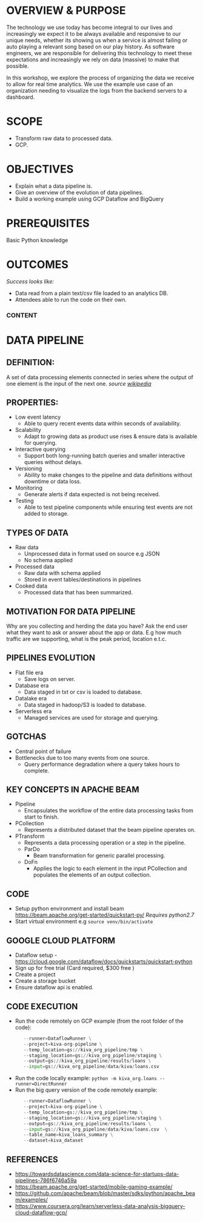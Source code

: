 # OVERVIEW & PURPOSE

The technology we use today has become integral to our lives and increasingly we expect it to be always available and responsive to our unique needs, whether its showing us when a service is almost failing or auto playing a relevant song based on our play history. As software engineers, we are responsible for delivering this technology to meet these expectations and increasingly we rely on data (massive) to make that possible.

In this workshop, we explore the process of organizing the data we receive to allow for real time analytics. We use the example use case of an organization needing to visualize the logs from the backend servers to a dashboard. 

# SCOPE

- Transform raw data to processed data.
- GCP.

# OBJECTIVES

- Explain what a data pipeline is.
- Give an overview of the evolution of data pipelines.
- Build a working example using GCP Dataflow and BigQuery

# PREREQUISITES

Basic Python knowledge

# OUTCOMES

_Success looks like:_
- Data read from a plain text/csv file loaded to an analytics DB.
- Attendees able to run the code on their own.

### CONTENT

# DATA PIPELINE
## DEFINITION: 

A set of data processing elements connected in series where the output of one element is the input of the next one. 
_source [wikipedia](https://en.wikipedia.org/wiki/Pipeline_(computing))_

## PROPERTIES:

- Low event latency
    - Able to query recent events data within seconds of availability.
- Scalability
    - Adapt to growing data as product use rises & ensure data is available for querying.
- Interactive querying
    - Support both long-running batch queries and smaller interactive queries without delays.
- Versioning
    - Ability to make changes to the pipeline and data definitions without downtime or data loss.
- Monitoring
    - Generate alerts if data expected is not being received.
- Testing
    - Able to test pipeline components while ensuring test events are not added to storage.

## TYPES OF DATA

- Raw data
    - Unprocessed data in format used on source e.g JSON
    - No schema applied
- Processed data
    - Raw data with schema applied
    - Stored in event tables/destinations in pipelines
- Cooked data
    - Processed data that has been summarized.
    
## MOTIVATION FOR DATA PIPELINE

Why are you collecting and herding the data you have?
Ask the end user what they want to ask or answer about the app or data. E.g how much traffic are we supporting, what is the peak period, location e.t.c.

## PIPELINES EVOLUTION

- Flat file era
    - Save logs on server.
- Database era
    - Data staged in txt or csv is loaded to database.
- Datalake era
    - Data staged in hadoop/S3 is loaded to database.
- Serverless era
    - Managed services are used for storage and querying.

## GOTCHAS

- Central point of failure
- Bottlenecks due to too many events from one source.
    - Query performance degradation where a query takes hours to complete.

## KEY CONCEPTS IN APACHE BEAM

- Pipeline
    - Encapsulates the workflow of the entire data processing tasks from start to finish.
- PCollection
    - Represents a distributed dataset that the beam pipeline operates on.
- PTransform
    - Represents a data processing operation or a step in the pipeline.
    - ParDo
        - Beam transformation for generic parallel processing.
    - DoFn
       - Applies the logic to each element in the input PCollection and populates the elements of an output collection.

## CODE
- Setup python environment and install beam https://beam.apache.org/get-started/quickstart-py/
 *Requires python2.7*
- Start virtual environment  e.g `source venv/bin/activate`

## GOOGLE CLOUD PLATFORM 
- Dataflow setup - https://cloud.google.com/dataflow/docs/quickstarts/quickstart-python
- Sign up for free trial (Card required, $300 free )
- Create a project
- Create a storage bucket
- Ensure dataflow api is enabled.

## CODE EXECUTION 
- Run the code remotely on GCP example (from the root folder of the code): 
   ```python -m kiva_org.loans \
      --runner=DataflowRunner \
      --project=kiva-org-pipeline \
      --temp_location=gs://kiva_org_pipeline/tmp \
      --staging_location=gs://kiva_org_pipeline/staging \
      --output=gs://kiva_org_pipeline/results/loans \
      --input=gs://kiva_org_pipeline/data/kiva/loans.csv
   ```
 - Run the code locally example:
    `python -m kiva_org.loans --runner=DirectRunner`
 - Run the big query version of the code remotely example:
    ```python -m kiva_org.loans_bigquery \
       --runner=DataflowRunner \
       --project=kiva-org-pipeline \
       --temp_location=gs://kiva_org_pipeline/tmp \
       --staging_location=gs://kiva_org_pipeline/staging \
       --output=gs://kiva_org_pipeline/results/loans \
       --input=gs://kiva_org_pipeline/data/kiva/loans.csv  \
       --table_name=kiva_loans_summary \
       --dataset=kiva_dataset
     ```

## REFERENCES

- https://towardsdatascience.com/data-science-for-startups-data-pipelines-786f6746a59a
- https://beam.apache.org/get-started/mobile-gaming-example/
- https://github.com/apache/beam/blob/master/sdks/python/apache_beam/examples/
- https://www.coursera.org/learn/serverless-data-analysis-bigquery-cloud-dataflow-gcp/

